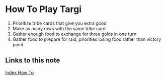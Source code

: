 # How To Play Targi

1. Prioritize tribe cards that give you extra good
1. Make as many rows with the same tribe card
1. Gather enough food to exchange for three golds in one turn
1. Gather food to prepare for raid, priorities losing food rather than victory point

## Links to this note

[Index How To](index-how-to.md)
